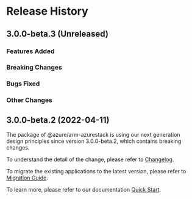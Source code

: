 # Release History

## 3.0.0-beta.3 (Unreleased)

### Features Added

### Breaking Changes

### Bugs Fixed

### Other Changes

## 3.0.0-beta.2 (2022-04-11)

The package of @azure/arm-azurestack is using our next generation design principles since version 3.0.0-beta.2, which contains breaking changes.

To understand the detail of the change, please refer to [Changelog](https://aka.ms/js-track2-changelog).

To migrate the existing applications to the latest version, please refer to [Migration Guide](https://aka.ms/js-track2-migration-guide).

To learn more, please refer to our documentation [Quick Start](https://aka.ms/js-track2-quickstart).
